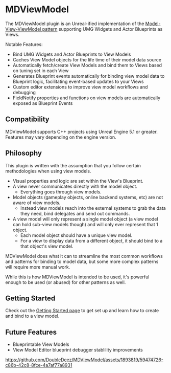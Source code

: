 # MDViewModel

The MDViewModel plugin is an Unreal-ified implementation of the [Model-View-ViewModel pattern](https://en.wikipedia.org/wiki/Model%E2%80%93view%E2%80%93viewmodel) supporting UMG Widgets and Actor Blueprints as Views.

Notable Features:
- Bind UMG Widgets and Actor Blueprints to View Models
- Caches View Model objects for the life time of their model data source
- Automatically fetch/create View Models and bind them to Views based on tuning set in each View
- Generates Blueprint events automatically for binding view model data to Blueprint logic, facilitating event-based updates to your Views
- Custom editor extensions to improve view model workflows and debugging
- FieldNotify properties and functions on view models are automatically exposed as Blueprint Events

## Compatibility

MDViewModel supports C++ projects using Unreal Engine 5.1 or greater. Features may vary depending on the engine version.

## Philosophy

This plugin is written with the assumption that you follow certain methodologies when using view models.

- Visual properties and logic are set within the View's Blueprint.
- A view never communicates directly with the model object.
  - Everything goes through view models.
- Model objects (gameplay objects, online backend systems, etc) are not aware of view models.
  - Instead view models reach into the external systems to grab the data they need, bind delegates and send out commands.
- A view model will only represent a single model object (a view model can hold sub-view models though) and will only ever represent that 1 object.
  - Each model object should have a unique view model.
  - For a view to display data from a different object, it should bind to a that object's view model.

MDViewModel does what it can to streamline the most common workflows and patterns for binding to model data, but some more complex patterns will require more manual work.

While this is how MDViewModel is intended to be used, it's powerful enough to be used (or abused) for other patterns as well.

## Getting Started

Check out the [Getting Started page](https://github.com/DoubleDeez/MDViewModel/wiki/Getting-Started) to get set up and learn how to create and bind to a view model.

## Future Features

- Blueprintable View Models
- View Model Editor blueprint debugger stablility improvements

https://github.com/DoubleDeez/MDViewModel/assets/1893819/59474726-c86b-42c8-8fce-4a7af77a8931
